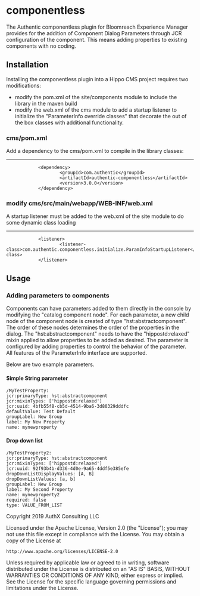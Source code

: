 # componentless
The Authentic componentless plugin for Bloomreach Experience Manager provides for the addition of Component Dialog Parameters through JCR configuration of the component. This means adding properties to existing components with no coding.
   
## Installation
Installing the componentless plugin into a Hippo CMS project requires two modifications:
   - modify the pom.xml of the site/components module to include the library in the maven build
   - modify the web.xml of the cms module to add a startup listener to initialize the "ParameterInfo override classes" that decorate the out of the box classes with additional functionality.
   
### cms/pom.xml
Add a dependency to the cms/pom.xml to compile in the library classes:

------
                <dependency>
                        <groupId>com.authentic</groupId>
                        <artifactId>authentic-componentless</artifactId>
                        <version>3.0.0</version>
                </dependency>
		
### modify cms/src/main/webapp/WEB-INF/web.xml 
A startup listener must be added to the web.xml of the site module to do some dynamic class loading 

------
                <listener>
                        <listener-class>com.authentic.componentless.initialize.ParamInfoStartupListener</listener-class>
                </listener>

## Usage

### Adding parameters to components
Components can have parameters added to them directly in the console by modifying the "catalog component node". For each parameter, a new child node of the component node is created of type "hst:abstractcomponent". The order of these nodes determines the order of the properties in the dialog. The "hst:abstractcomponent" needs to have the "hippostd:relaxed" mixin applied to allow properties to be added as desired. The parameter is configured by adding properties to control the behavior of the parameter. All features of the ParameterInfo interface are supported. 

Below are two example parameters.

#### Simple String parameter
    /MyTestProperty:
    jcr:primaryType: hst:abstractcomponent
    jcr:mixinTypes: ['hippostd:relaxed']
    jcr:uuid: 4bfb55f8-cb5d-4514-9ba6-3d80329dddfc
    defaultValue: Test Default
    groupLabel: New Group
    label: My New Property
    name: mynewproperty
    
#### Drop down list 
    /MyTestProperty2:
    jcr:primaryType: hst:abstractcomponent
    jcr:mixinTypes: ['hippostd:relaxed']
    jcr:uuid: 92f93b4b-d336-4d0e-9a65-4ddf5e385efe
    dropDownListDisplayValues: [A, B]
    dropDownListValues: [a, b]
    groupLabel: New Group
    label: My Second Property
    name: mynewproperty2
    required: false
    type: VALUE_FROM_LIST
    
    
    
Copyright 2019 AuthX Consulting LLC

Licensed under the Apache License, Version 2.0 (the "License");
you may not use this file except in compliance with the License.
You may obtain a copy of the License at

    http://www.apache.org/licenses/LICENSE-2.0

Unless required by applicable law or agreed to in writing, software
distributed under the License is distributed on an "AS IS" BASIS,
WITHOUT WARRANTIES OR CONDITIONS OF ANY KIND, either express or implied.
See the License for the specific language governing permissions and
limitations under the License.

